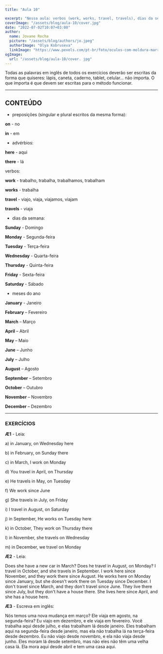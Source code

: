 ```yaml
---
title: "Aula 10"

excerpt: "Nessa aula: verbos (work, works, travel, travels), dias da semana e meses, preposições (on, in, since), advérbios (here, there)."
coverImage: "/assets/blog/aula-10/cover.jpg"
date: "2022-07-02T10:07+03:00"
author:
  name: Jovane Rocha
  picture: "/assets/blog/authors/jo.jpeg"
  authorImage: "Olya Kobruseva"
  linkImage: "https://www.pexels.com/pt-br/foto/oculos-com-moldura-marrom-em-papel-branco-5386754/"
ogImage:
  url: "/assets/blog/aula-10/cover. jpg"
---
```


Todas as palavras em inglês de todos os exercícios deverão ser escritas da forma que quiseres:
lápis, caneta, caderno, tablet, celular... não importa. O que importa é
que devem ser escritas para o método funcionar.

---

## CONTEÚDO

- preposições (singular e plural escritos da mesma
  forma):

**on** - no

**in** - em

- advérbios:

**here** - aqui

**there** - lá

verbos:

**work** - trabalho, trabalha, trabalhamos, trabalham

**works** - trabalha

**travel** - viajo, viaja, viajamos, viajam

**travels** - viaja

- dias da semana:

**Sunday** - Domingo

**Monday** - Segunda-feira

**Tuesday** - Terça-feira

**Wednesday** - Quarta-feira

**Thursday** - Quinta-feira

**Friday** - Sexta-feira

**Saturday** - Sábado

- meses do ano

**January** - Janeiro

**February** – Fevereiro

**March** – Março

**April** – Abril

**May** – Maio

**June** – Junho

**July** – Julho

**August** – Agosto

**September** – Setembro

**October** – Outubro

**November** – Novembro

**December** – Dezembro

---

### EXERCÍCIOS

**Æ1** - Leia:

a) in January, on Wednesday here

b) in February, on Sunday there

c) in March, I work on Monday

d) You travel in April, on Thursday

e) He travels in May, on Tuesday

f) We work since June

g) She travels in July, on Friday

i) I travel in August, on Saturday

j) in September, He works on Tuesday here

k) in October, They work on Thursday there

l) in November, she travels on Wednesday

m) in December, we travel on Monday

**Æ2** - Leia:

Does she have a new car in March? Does he travel in August, on Monday? I
travel in October, and she travels in September. I work here since
November, and they work there since August. He works here on Monday since January, but she doesn't work there on Tuesday since December. I don't travel since March, and they don't travel since June. They live there since July, but they don't have a house there. She lives here since April, and she has a house here.

**Æ3** - Escreva em inglês:

Nós temos uma nova mudança em março? Ele viaja em agosto, na segunda-feira? Eu
viajo em dezembro, e ele viaja em fevereiro. Você trabalha aqui desde
julho, e elas trabalham lá desde janeiro. Eles trabalham aqui na segunda-feira desde janeiro, mas ela não trabalha lá na terça-feira desde dezembro. Eu não viajo desde novembro, e ela não viaja desde junho. Eles moram lá desde setembro, mas não eles não têm uma velha casa lá. Ela mora aqui desde abril e tem uma casa aqui.
